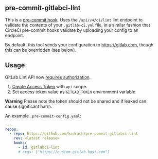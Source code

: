 pre-commit-gitlabci-lint
------------------------

This is a [pre-commit hook](https://pre-commit.com/). Uses the `/api/v4/ci/lint` lint endpoint to validate the contents of your `.gitlab-ci.yml` file, in a similar fashion that CircleCI pre-commit hooks validate by uploading your config to an endpoint.

By default, this tool sends your configuration to https://gitlab.com, though this can be overridden (see below).

## Usage

GitLab Lint API now [requires authorization](https://gitlab.com/gitlab-org/gitlab/-/issues/321290).

1. [Create Access Token](https://gitlab.com/-/profile/personal_access_tokens) with `api` scope.
2. Set access token value as `GITLAB_TOKEN` environment variable.

**Warning** Please note the token should not be shared and if leaked can cause significant harm.

An example `.pre-commit-config.yaml`:

```yaml
---
repos:
  - repo: https://github.com/kadrach/pre-commit-gitlabci-lint
    rev: <latest release>
    hooks:
      - id: gitlabci-lint
      # args: ["https://custom.gitlab.host.com"]
```
